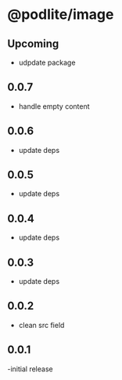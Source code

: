 # @podlite/image

## Upcoming

- udpdate package
## 0.0.7
- handle empty content
## 0.0.6
- update deps
## 0.0.5
- update deps
## 0.0.4
- update deps

## 0.0.3
- update deps

## 0.0.2
- clean src field

## 0.0.1
-initial release